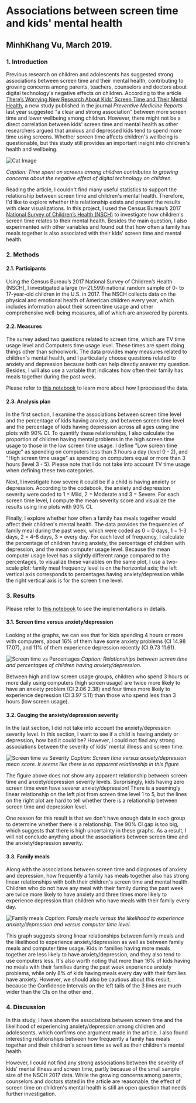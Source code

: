 # Associations between screen time and kids' mental health

## MinhKhang Vu, March 2019.

### 1. Introduction
Previous research on children and adolescents has suggested strong associations between screen time and their mental health, contributing to growing concerns among parents, teachers, counselors and doctors about digital technology's negative effects on children. According to the article [There’s Worrying New Research About Kids’ Screen Time and Their Mental Health](http://time.com/5437607/smartphones-teens-mental-health/), a new study published in the journal _Preventive Medicine Reports_ last year suggested "a clear and strong association" between more screen time and lower wellbeing among children. However, there might not be a direct correlation between kids' screen time and mental health as other researchers argued that anxious and depressed kids tend to spend more time using screens. Whether screen time affects children's wellbeing is questionable, but this study still provides an important insight into children's health and wellbeing.

![Cat Image](https://github.com/minhkhang1795/ThinkStats2/blob/master/project1/cat-image.jpg)

_Caption: Time spent on screens among children contributes to growing concerns about the negative effect of digital technology on children._

Reading the article, I couldn't find many useful statistics to support the relationship between screen time and children's mental health. Therefore, I'd like to explore whether this relationship exists and present the results with clear visualizations. In this project, I used the Census Bureau’s 2017 [National Survey of Children’s Health (NSCH)](https://www.census.gov/data/datasets/2017/demo/nsch/nsch2017.html) to investigate how children's screen time relates to their mental health. Besides the main question, I also experimented with other variables and found out that how often a family has meals together is also associated with their kids' screen time and mental health.

### 2. Methods
#### 2.1. Participants
Using the Census Bureau’s 2017 National Survey of Children’s Health (NSCH), I investigated a large (n=21,599) national random sample of 0- to 17-year-old children in the U.S. in 2017. The NSCH collects data on the physical and emotional health of American children every year, which includes information about their screen time usage and other comprehensive well-being measures, all of which are answered by parents.

#### 2.2. Measures
The survey asked two questions related to screen time, which are TV time usage level and Computers time usage level. These times are spent doing things other than schoolwork. The data provides many measures related to children's mental health, and I particularly choose questions related to anxiety and depression because both can help directly answer my question. Besides, I will also use a variable that indicates how often their family has meals together during the past week.

Please refer to [this notebook](https://github.com/minhkhang1795/ThinkStats2/blob/master/project1/data/datacleaning.ipynb) to learn more about how I processed the data.

#### 2.3. Analysis plan
In the first section, I examine the associations between screen time level and the percentage of kids having anxiety, and between screen time level and the percentage of kids having depression across all ages using line plots with 90% CI. To quantify these relationships, I also calculate the proportion of children having mental problems in the high screen time usage to those in the low screen time usage. I define "Low screen time usage" as spending on computers less than 3 hours a day (level 0 - 2), and "High screen time usage" as spending on computers equal or more than 3 hours (level 3 - 5). Please note that I do not take into account TV time usage when defining these two categories.

Next, I investigate how severe it could be if a child is having anxiety or depression. According to the codebook, the anxiety and depression severity were coded to 1 = Mild, 2 = Moderate and 3 = Severe. For each screen time level, I compute the mean severity score and visualize the results using line plots with 90% CI.

Finally, I explore whether how often a family has meals together would affect their children's mental health. The data provides the frequencies of family meal during the past week, which were coded as 0 = 0 days, 1 = 1-3 days, 2 = 4-6 days, 3 = every day. For each level of frequency, I calculate the percentage of children having anxiety, the percentage of children with depression, and the mean computer usage level. Because the mean computer usage level has a slightly different range compared to the percentages, to visualize these variables on the same plot, I use a two-scale plot: family meal frequency level is on the horizontal axis; the left vertical axis corresponds to percentages having anxiety/depression while the right vertical axis is for the screen time level.

### 3. Results
Please refer to [this notebook](https://github.com/minhkhang1795/ThinkStats2/blob/master/project1/project1.ipynb) to see the implementations in details.

#### 3.1. Screen time versus anxiety/depression
Looking at the graphs, we can see that for kids spending 4 hours or more with computers, about 16% of them have some anxiety problems (CI 14.98 17.07), and 11% of them experience depression recently (CI 9.73 11.61).

![Screen time vs Percentages](https://github.com/minhkhang1795/ThinkStats2/blob/master/project1/screen-time-vs-percentages.png)
_Caption: Relationships between screen time and percentages of children having anxiety/depression._

Between high and low screen usage groups, children who spend 3 hours or more daily using computers (high screen usage) are twice more likely to have an anxiety problem (CI 2.06 2.38) and four times more likely to experience depression (CI 3.97 5.11) than those who spend less than 3 hours (low screen usage).

#### 3.2. Gauging the anxiety/depression severity
In the last section, I did not take into account the anxiety/depression severity level. In this section, I want to see if a child is having anxiety or depression, how bad it could be? However, I could not find any strong associations between the severity of kids' mental illness and screen time.

![Screen time vs Severity](https://github.com/minhkhang1795/ThinkStats2/blob/master/project1/screen-time-vs-severity.png)
_Caption: Screen time versus anxiety/depression mean score. It seems like there is no apparent relationship in this figure_

The figure above does not show any apparent relationship between screen time and anxiety/depression severity levels. Surprisingly, kids having zero screen time even have severer anxiety/depression! There is a seemingly linear relationship on the left plot from screen time level 1 to 5, but the lines on the right plot are hard to tell whether there is a relationship between screen time and depression level.

One reason for this result is that we don't have enough data in each group to determine whether there is a relationship. The 90% CI gap is too big, which suggests that there is high uncertainty in these graphs. As a result, I will not conclude anything about the associations between screen time and the anxiety/depression severity.

#### 3.3. Family meals
Along with the associations between screen time and diagnoses of anxiety and depression, how frequently a family has meals together also has strong linear relationships with both their children's screen time and mental health. Children who do not have any meal with their family during the past week are twice more likely to have anxiety and three times more likely to experience depression than children who have meals with their family every day.

![Family meals](https://github.com/minhkhang1795/ThinkStats2/blob/master/project1/family-meals.png)
_Caption: Family meals versus the likelihood to experience anxiety/depression and versus computer time level._

This graph suggests strong linear relationships between family meals and the likelihood to experience anxiety/depression as well as between family meals and computer time usage. Kids in families having more meals together are less likely to have anxiety/depression, and they also tend to use computers less. It's also worth noting that more than 16% of kids having no meals with their families during the past week experience anxiety problems, while only 8% of kids having meals every day with their families have anxiety. However, we should also be cautious about this result, because the Confidence Intervals on the left tails of the 3 lines are much wider than the CIs on the other end.


### 4. Discussion
In this study, I have shown the associations between screen time and the likelihood of experiencing anxiety/depression among children and adolescents, which confirms one argument made in the article. I also found interesting relationships between how frequently a family has meals together and their children's screen time as well as their children's mental health.

However, I could not find any strong associations between the severity of kids' mental illness and screen time, partly because of the small sample size of the NSCH 2017 data. While the growing concerns among parents, counselors and doctors stated in the article are reasonable, the effect of screen time on children's mental health is still an open question that needs further investigation.
